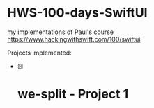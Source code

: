 # HWS-100-days-SwiftUI
my implementations of Paul's course https://www.hackingwithswift.com/100/swiftui


Projects implemented:
 - [x] # we-split - Project 1
